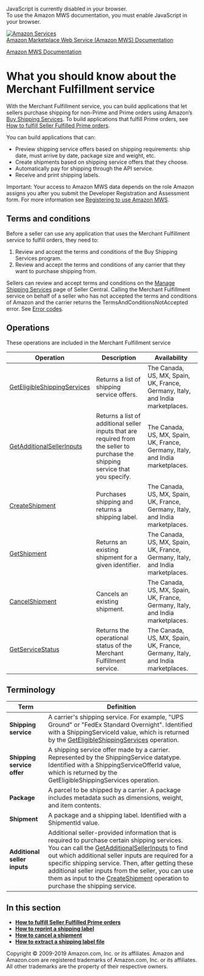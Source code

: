 <div id="MWSDX_noscript">

JavaScript is currently disabled in your browser.  
To use the Amazon MWS documentation, you must enable JavaScript in your
browser.

</div>

<div id="MWSDX_divtop">

[![Amazon
Services](https://images-na.ssl-images-amazon.com/images/G/08/mwsportal/fr_FR/amazonservices.gif
"Amazon Services")](http://services.amazon.fr)  
<span id="MWSDX_titlebar">[Amazon Marketplace Web Service (Amazon MWS)
Documentation](https://developer.amazonservices.fr/gp/mws/docs.html)</span>

</div>

<div id="MWSDX_divbottom">

<div id="MWSDX_divleft">

<div id="MWSDX_toc">

</div>

</div>

<div id="MWSDX_divright">

<div id="MWSDX_content">

<span id="MWSDX_breadcrumbs">[Amazon MWS
Documentation](https://developer.amazonservices.fr/gp/mws/docs.html)</span>

<div id="MerchFulfill_Overview" class="nested0">

# What you should know about the Merchant Fulfillment service

<div class="body">

<div class="section">

With the <span class="ph">Merchant Fulfillment service</span>, you can
build applications that let sellers purchase shipping for non-Prime and
Prime orders using Amazon’s [Buy Shipping
Services](https://sellercentral.amazon.co.uk/gp/help/200202220). To
build applications that fulfill Prime orders, see [How to fulfill Seller
Fulfilled Prime orders](MerchFulfill_HowToUseForPrime.md).

You can build applications that can:

  - Preview shipping service offers based on shipping requirements: ship
    date, must arrive by date, package size and weight, etc.
  - Create shipments based on shipping service offers that they choose.
  - Automatically pay for shipping through the API service.
  - Receive and print shipping labels.

<div class="note important">

<span class="importanttitle">Important:</span> Your access to
<span class="ph">Amazon MWS</span> data depends on the role Amazon
assigns you after you submit the <span class="ph">Developer Registration
and Assessment form</span>. For more information see [Registering to use
Amazon MWS](../dev_guide/DG_Registering.md#DG_Registering).

</div>

</div>

<div class="section">

## Terms and conditions

Before a seller can use any application that uses the
<span class="ph">Merchant Fulfillment service</span> to fulfill orders,
they need to:

1.  Review and accept the terms and conditions of the Buy Shipping
    Services program.
2.  Review and accept the terms and conditions of any carrier that they
    want to purchase shipping from.

Sellers can review and accept terms and conditions on the [Manage
Shipping
Services](https://sellercentral.amazon.co.uk/gp/shipping-manager/terms-and-conditions.html/ref=ag_xx_cont_201950090)
page of Seller Central. Calling the Merchant Fulfillment service on
behalf of a seller who has not accepted the terms and conditions of
Amazon and the carrier returns the
<span class="keyword parmname">TermsAndConditionsNotAccepted</span>
error. See [Error codes](MerchFulfill_ErrorCodes.md).

</div>

<div class="section">

## Operations

These operations are included in the <span class="ph">Merchant
Fulfillment service</span>

<div class="tablenoborder">

| Operation                                                                                                                                                                                                  | Description                                                                                                                                             | Availability                                                                                           |
| ---------------------------------------------------------------------------------------------------------------------------------------------------------------------------------------------------------- | ------------------------------------------------------------------------------------------------------------------------------------------------------- | ------------------------------------------------------------------------------------------------------ |
| [GetEligibleShippingServices](MerchFulfill_GetEligibleShippingServices.md "Returns a list of shipping service offers.")                                                                                  | <span class="ph">Returns a list of shipping service offers.</span>                                                                                      | <span class="ph">The Canada, US, MX, Spain, UK, France, Germany, Italy, and India marketplaces.</span> |
| [GetAdditionalSellerInputs](MerchFulfill_GetAdditionalSellerInputs.md "Returns a list of additional seller inputs that are required from the seller to purchase the shipping service that you specify.") | <span class="ph">Returns a list of additional seller inputs that are required from the seller to purchase the shipping service that you specify.</span> | <span class="ph">The Canada, US, MX, Spain, UK, France, Germany, Italy, and India marketplaces.</span> |
| [CreateShipment](MerchFulfill_CreateShipment.md)                                                                                                                                                         | <span class="ph">Purchases shipping and returns a shipping label.</span>                                                                                | <span class="ph">The Canada, US, MX, Spain, UK, France, Germany, Italy, and India marketplaces.</span> |
| [GetShipment](MerchFulfill_GetShipment.md "Returns an existing shipment for a given identifier.")                                                                                                        | <span class="ph">Returns an existing shipment for a given identifier.</span>                                                                            | <span class="ph">The Canada, US, MX, Spain, UK, France, Germany, Italy, and India marketplaces.</span> |
| [CancelShipment](MerchFulfill_CancelShipment.md "Cancels an existing shipment.")                                                                                                                         | <span class="ph">Cancels an existing shipment.</span>                                                                                                   | <span class="ph">The Canada, US, MX, Spain, UK, France, Germany, Italy, and India marketplaces.</span> |
| [GetServiceStatus](../fba_outbound/MWS_GetServiceStatus.md "Returns the operational status of the Fulfillment Outbound Shipment API section.")                                                           | <span class="ph">Returns the operational status of the <span class="ph">Merchant Fulfillment service</span>.</span>                                     | <span class="ph">The Canada, US, MX, Spain, UK, France, Germany, Italy, and India marketplaces.</span> |

</div>

</div>

<div id="MerchFulfill_Overview__Terminology" class="section">

## Terminology

<div class="tablenoborder">

| Term                         | Definition                                                                                                                                                                                                                                                                                                                                                                                                                                                                                                                                                                                                              |
| ---------------------------- | ----------------------------------------------------------------------------------------------------------------------------------------------------------------------------------------------------------------------------------------------------------------------------------------------------------------------------------------------------------------------------------------------------------------------------------------------------------------------------------------------------------------------------------------------------------------------------------------------------------------------- |
| **Shipping service**         | A carrier's shipping service. For example, "UPS Ground" or "FedEx Standard Overnight". Identified with a <span class="keyword parmname">ShippingServiceId</span> value, which is returned by the [GetEligibleShippingServices](MerchFulfill_GetEligibleShippingServices.md "Returns a list of shipping service offers.") operation.                                                                                                                                                                                                                                                                                   |
| **Shipping service offer**   | <span class="ph">A shipping service offer made by a carrier.</span> Represented by the <span class="keyword parmname">ShippingService</span> datatype. Identified with a <span class="keyword parmname">ShippingServiceOfferId</span> value, which is returned by the <span class="keyword apiname">GetEligibleShippingServices</span> operation.                                                                                                                                                                                                                                                                       |
| **Package**                  | A parcel to be shipped by a carrier. A package includes metadata such as dimensions, weight, and item contents.                                                                                                                                                                                                                                                                                                                                                                                                                                                                                                         |
| **Shipment**                 | A package and a shipping label. Identified with a <span class="keyword parmname">ShipmentId</span> value.                                                                                                                                                                                                                                                                                                                                                                                                                                                                                                               |
| **Additional seller inputs** | Additional seller-provided information that is required to purchase certain shipping services. You can call the [GetAdditionalSellerInputs](MerchFulfill_GetAdditionalSellerInputs.md "Returns a list of additional seller inputs that are required from the seller to purchase the shipping service that you specify.") to find out which additional seller inputs are required for a specific shipping service. Then, after getting these additional seller inputs from the seller, you can use them as input to the [CreateShipment](MerchFulfill_CreateShipment.md) operation to purchase the shipping service. |

</div>

</div>

</div>

<div class="related-links">

## In this section

  - **[How to fulfill Seller Fulfilled Prime
    orders](../merch_fulfill/MerchFulfill_HowToUseForPrime.md)**  
  - **[How to reprint a shipping
    label](../merch_fulfill/MerchFulfill_HowToGetNewShippingLabel.md)**  
  - **[How to cancel a
    shipment](../merch_fulfill/MerchFulfill_HowToCancelShipment.md)**  
  - **[How to extract a shipping label
    file](../merch_fulfill/MerchFulfill_HowToExtractShippingLabel.md)**  

</div>

</div>

<div id="MWSDX_footer">

Copyright © 2009-2019 Amazon.com, Inc. or its affiliates. Amazon and
Amazon.com are registered trademarks of Amazon.com, Inc. or its
affiliates. All other trademarks are the property of their respective
owners.

</div>

</div>

</div>

<div style="clear: both;">

</div>

</div>
